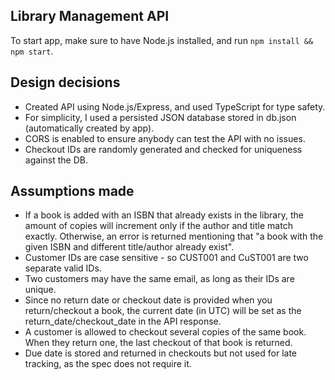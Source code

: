 ## Library Management API

To start app, make sure to have Node.js installed, and run `npm install && npm start`.

## Design decisions

- Created API using Node.js/Express, and used TypeScript for type safety.
- For simplicity, I used a persisted JSON database stored in db.json (automatically created by app).
- CORS is enabled to ensure anybody can test the API with no issues.
- Checkout IDs are randomly generated and checked for uniqueness against the DB.

## Assumptions made

- If a book is added with an ISBN that already exists in the library, the amount of copies will increment only if the author and title match exactly. Otherwise, an error is returned mentioning that "a book with the given ISBN and different title/author already exist".
- Customer IDs are case sensitive - so CUST001 and CuST001 are two separate valid IDs.
- Two customers may have the same email, as long as their IDs are unique.
- Since no return date or checkout date is provided when you return/checkout a book, the current date (in UTC) will be set as the return_date/checkout_date in the API response.
- A customer is allowed to checkout several copies of the same book. When they return one, the last checkout of that book is returned.
- Due date is stored and returned in checkouts but not used for late tracking, as the spec does not require it.